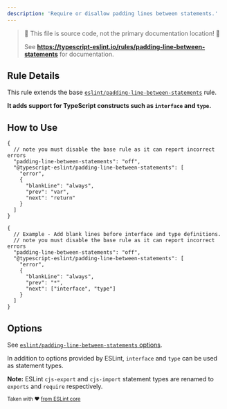 ```yaml
---
description: 'Require or disallow padding lines between statements.'
---
```


> 🛑 This file is source code, not the primary documentation location! 🛑
>
> See **https://typescript-eslint.io/rules/padding-line-between-statements** for documentation.

## Rule Details

This rule extends the base [`eslint/padding-line-between-statements`](https://eslint.org/docs/rules/padding-line-between-statements) rule.

**It adds support for TypeScript constructs such as `interface` and `type`.**

## How to Use

```jsonc
{
  // note you must disable the base rule as it can report incorrect errors
  "padding-line-between-statements": "off",
  "@typescript-eslint/padding-line-between-statements": [
    "error",
    {
      "blankLine": "always",
      "prev": "var",
      "next": "return"
    }
  ]
}
```

```jsonc
{
  // Example - Add blank lines before interface and type definitions.
  // note you must disable the base rule as it can report incorrect errors
  "padding-line-between-statements": "off",
  "@typescript-eslint/padding-line-between-statements": [
    "error",
    {
      "blankLine": "always",
      "prev": "*",
      "next": ["interface", "type"]
    }
  ]
}
```

## Options

See [`eslint/padding-line-between-statements` options](https://eslint.org/docs/rules/padding-line-between-statements#options).

In addition to options provided by ESLint, `interface` and `type` can be used as statement types.

**Note:** ESLint `cjs-export` and `cjs-import` statement types are renamed to `exports` and `require` respectively.

<sup>

Taken with ❤️ [from ESLint core](https://github.com/eslint/eslint/blob/main/docs/rules/padding-line-between-statements.md)

</sup>
